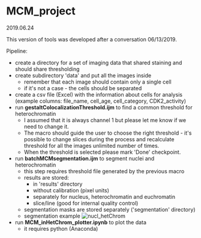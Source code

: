 # MCM_project


2019.06.24

This version of tools was developed after a conversation 06/13/2019.

Pipeline:

* create a directory for a set of imaging data that shared staining and should share thresholding 
* create subdirectory 'data' and put all the images inside
  * remember that each image should contain only a single cell
  * if it's not a case - the cells should be separated 
* create a csv file (Excel) with the information about cells for analysis (example columns: file_name, cell_age, cell_category, CDK2_activity)
* run __gestaltColocalizationThreshold.ijm__ to find a common threshold for heterochromatin 
  * I assumed that it is always channel 1 but please let me know if we need to change it.
  * The macro should guide the user to choose the right threshold - it's possible to change slices during the process and recalculate threshold for all the images unlimited number of times.
  * When the threshold is selected please mark 'Done' checkpoint.
* run __batchMCMsegmentation.ijm__ to segment nuclei and heterochromatin
  * this step requires threshold file generated by the previous macro
  * results are stored:
    * in 'results' directory
    * without calibration (pixel units)
    * separately for nucleus, heterochromatin and euchromatin
    * slice/line (good for internal quality control)
  * segmentation masks are stored separately ('segmentation' directory)
  * segmentation example 
![nucl_hetChrom](https://user-images.githubusercontent.com/7549583/60064340-17e7b000-96ce-11e9-8d8a-6badb8148da9.JPG)
* run __MCM_inHetChrom_plotter.ipynb__ to plot the data
  * it requires python (Anaconda)
